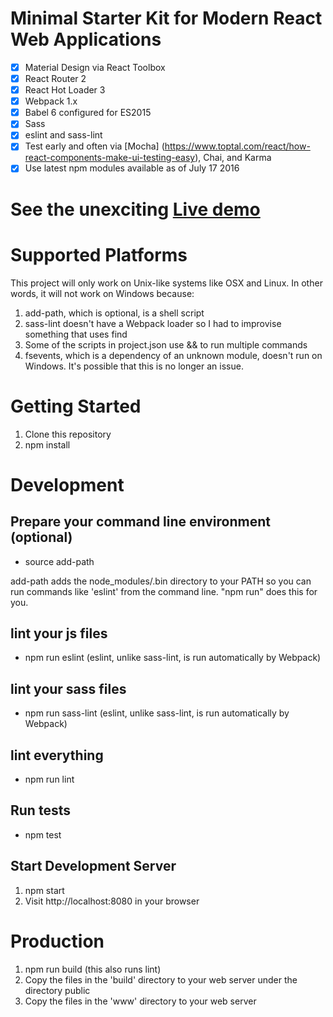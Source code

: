 # Minimal Starter Kit for Modern React Web Applications

- [x] Material Design via React Toolbox
- [x] React Router 2
- [x] React Hot Loader 3
- [x] Webpack 1.x
- [x] Babel 6 configured for ES2015
- [x] Sass
- [x] eslint and sass-lint
- [x] Test early and often via [Mocha] (https://www.toptal.com/react/how-react-components-make-ui-testing-easy), Chai, and Karma
- [x] Use latest npm modules available as of July 17 2016

# See the unexciting [Live demo](https://dev-guy.github.io/react-toolbox-reactrouter-mocha-boilerplate)

# Supported Platforms

This project will only work on Unix-like systems like OSX and Linux. In other words, it will not work on Windows because:

1. add-path, which is optional, is a shell script
2. sass-lint doesn't have a Webpack loader so I had to improvise something that uses find
3. Some of the scripts in project.json use && to run multiple commands
4. fsevents, which is a dependency of an unknown module, doesn't run on Windows. It's possible that this is no longer an issue.

# Getting Started
1. Clone this repository
2. npm install

# Development

## Prepare your command line environment (optional)
* source add-path

add-path adds the node_modules/.bin directory to your PATH so you can run commands like 'eslint' from the command line. "npm run" does this for you.

## lint your js files
* npm run eslint (eslint, unlike sass-lint, is run automatically by Webpack)

## lint your sass files
* npm run sass-lint (eslint, unlike sass-lint, is run automatically by Webpack)

## lint everything
* npm run lint

## Run tests
* npm test

## Start Development Server
1. npm start
2. Visit http://localhost:8080 in your browser

# Production

1. npm run build (this also runs lint)
2. Copy the files in the 'build' directory to your web server under the directory public
3. Copy the files in the 'www' directory to your web server

